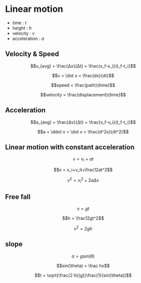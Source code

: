# Linear motion

* time : $t$
* height : $h$
* velocity : $v$
* acceleration : $a$

## Velocity & Speed

$$v_{avg} = \frac{Δx}{Δt} = \frac{x_f-x_i}{t_f-t_i}$$

$$v = \dot x = \frac{dx}{dt}$$

$$speed = \frac{path}{time}$$

$$velocity = \frac{displacement}{time}$$

## Acceleration

$$a_{avg} = \frac{Δv}{Δt} = \frac{v_f-v_i}{t_f-t_i}$$

$$a = \ddot x = \dot v = \frac{d^2x}{dt^2}$$

## Linear motion with constant acceleration

$$v = v_i+at$$

$$x = x_i+v_it+\frac12at^2$$

$$v^2 = v_i^2+2a\Delta x$$

## Free fall

$$v = gt$$

$$h = \frac12gt^2$$

$$v^2 = 2gh$$

## slope

$$a = gsin(\theta)$$

$$sin(\theta) = \frac hx$$

$$t = \sqrt{\frac{2
h}{g}}\frac{1}{sin(\theta)}$$
